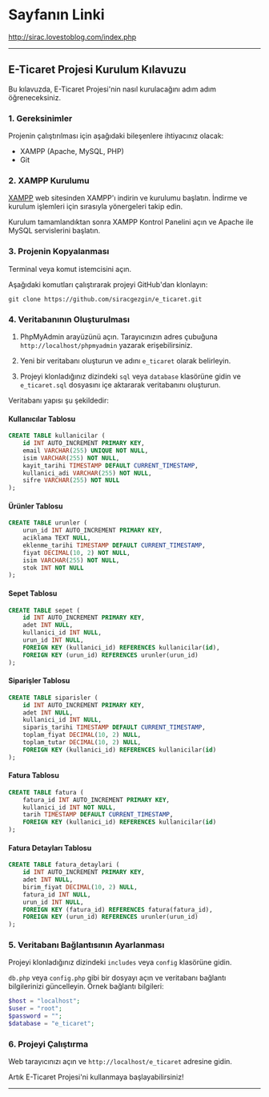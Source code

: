 # Sayfanın Linki
http://sirac.lovestoblog.com/index.php

---

## E-Ticaret Projesi Kurulum Kılavuzu

Bu kılavuzda, E-Ticaret Projesi'nin nasıl kurulacağını adım adım öğreneceksiniz.

### 1. Gereksinimler

Projenin çalıştırılması için aşağıdaki bileşenlere ihtiyacınız olacak:

- XAMPP (Apache, MySQL, PHP)
- Git

### 2. XAMPP Kurulumu

[XAMPP](https://www.apachefriends.org/index.html) web sitesinden XAMPP'ı indirin ve kurulumu başlatın. İndirme ve kurulum işlemleri için sırasıyla yönergeleri takip edin.

Kurulum tamamlandıktan sonra XAMPP Kontrol Panelini açın ve Apache ile MySQL servislerini başlatın.

### 3. Projenin Kopyalanması

Terminal veya komut istemcisini açın.

Aşağıdaki komutları çalıştırarak projeyi GitHub'dan klonlayın:

```
git clone https://github.com/siracgezgin/e_ticaret.git
```

### 4. Veritabanının Oluşturulması

1. PhpMyAdmin arayüzünü açın. Tarayıcınızın adres çubuğuna `http://localhost/phpmyadmin` yazarak erişebilirsiniz.

2. Yeni bir veritabanı oluşturun ve adını `e_ticaret` olarak belirleyin.

3. Projeyi klonladığınız dizindeki `sql` veya `database` klasörüne gidin ve `e_ticaret.sql` dosyasını içe aktararak veritabanını oluşturun.

Veritabanı yapısı şu şekildedir:

#### Kullanıcılar Tablosu

```sql
CREATE TABLE kullanicilar (
    id INT AUTO_INCREMENT PRIMARY KEY,
    email VARCHAR(255) UNIQUE NOT NULL,
    isim VARCHAR(255) NOT NULL,
    kayit_tarihi TIMESTAMP DEFAULT CURRENT_TIMESTAMP,
    kullanici_adi VARCHAR(255) NOT NULL,
    sifre VARCHAR(255) NOT NULL
);
```

#### Ürünler Tablosu

```sql
CREATE TABLE urunler (
    urun_id INT AUTO_INCREMENT PRIMARY KEY,
    aciklama TEXT NULL,
    eklenme_tarihi TIMESTAMP DEFAULT CURRENT_TIMESTAMP,
    fiyat DECIMAL(10, 2) NOT NULL,
    isim VARCHAR(255) NOT NULL,
    stok INT NOT NULL
);
```

#### Sepet Tablosu

```sql
CREATE TABLE sepet (
    id INT AUTO_INCREMENT PRIMARY KEY,
    adet INT NULL,
    kullanici_id INT NULL,
    urun_id INT NULL,
    FOREIGN KEY (kullanici_id) REFERENCES kullanicilar(id),
    FOREIGN KEY (urun_id) REFERENCES urunler(urun_id)
);
```

#### Siparişler Tablosu

```sql
CREATE TABLE siparisler (
    id INT AUTO_INCREMENT PRIMARY KEY,
    adet INT NULL,
    kullanici_id INT NULL,
    siparis_tarihi TIMESTAMP DEFAULT CURRENT_TIMESTAMP,
    toplam_fiyat DECIMAL(10, 2) NULL,
    toplam_tutar DECIMAL(10, 2) NULL,
    FOREIGN KEY (kullanici_id) REFERENCES kullanicilar(id)
);
```

#### Fatura Tablosu

```sql
CREATE TABLE fatura (
    fatura_id INT AUTO_INCREMENT PRIMARY KEY,
    kullanici_id INT NOT NULL,
    tarih TIMESTAMP DEFAULT CURRENT_TIMESTAMP,
    FOREIGN KEY (kullanici_id) REFERENCES kullanicilar(id)
);
```

#### Fatura Detayları Tablosu

```sql
CREATE TABLE fatura_detaylari (
    id INT AUTO_INCREMENT PRIMARY KEY,
    adet INT NULL,
    birim_fiyat DECIMAL(10, 2) NULL,
    fatura_id INT NULL,
    urun_id INT NULL,
    FOREIGN KEY (fatura_id) REFERENCES fatura(fatura_id),
    FOREIGN KEY (urun_id) REFERENCES urunler(urun_id)
);
```

### 5. Veritabanı Bağlantısının Ayarlanması

Projeyi klonladığınız dizindeki `includes` veya `config` klasörüne gidin.

`db.php` veya `config.php` gibi bir dosyayı açın ve veritabanı bağlantı bilgilerinizi güncelleyin. Örnek bağlantı bilgileri:

```php
$host = "localhost";
$user = "root";
$password = "";
$database = "e_ticaret";
```

### 6. Projeyi Çalıştırma

Web tarayıcınızı açın ve `http://localhost/e_ticaret` adresine gidin.

Artık E-Ticaret Projesi'ni kullanmaya başlayabilirsiniz!

---
